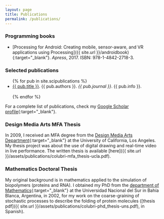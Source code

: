 ```yaml
---
layout: page
title: Publications
permalink: /publications/
---
```


### Programming books

* [Processing for Android: Creating mobile, sensor-aware, and VR applications using Processing]({{ site.url }}/androidbook){:target="_blank"}. _Apress_, 2017. ISBN: 978-1-4842-2718-3.

### Selected publications

<ul>
{% for pub in site.scipublications %}
  <li><a href="{{ pub.url | prepend: site.baseurl }}">{{ pub.title }}</a>. {{ pub.authors }}.
  <i>{{ pub.journal }}</i>. {{ pub.info }}.</li><br>
{% endfor %}    
</ul>

For a complete list of publications, check my [Google Scholar profile](https://scholar.google.com/citations?user=wvvJioMAAAAJ&hl=en){:target="_blank"}.


### Design Media Arts MFA Thesis

In 2009, I received an MFA degree from the [Design Media Arts Department](http://dma.ucla.edu/){:target="_blank"} at the University of California, Los Angeles. My thesis project was about the use of digital drawing and real-time video in live performance. The written thesis is available [here]({{ site.url }}/assets/publications/colubri-mfa_thesis-ucla.pdf).


### Mathematics Doctoral Thesis

My original background is in mathematics applied to the simulation of biopolymers (proteins and RNA). I obtained my PhD from the [department of Mathematics](http://www.matematica.uns.edu.ar/default.php){:target="_blank"} at the Universidad Nacional del Sur in Bahía Blanca, Argentina, in 2002, for my work on the coarse-graining of stochastic processes to describe the folding of protein molecules ([thesis pdf]({{ site.url }}/assets/publications/colubri-phd_thesis-uns.pdf), in Spanish).

<!-- Current projects
================

* Differentially-Private Machine Learning for fast outbreak response: Creating and evaluating new ML algorithms that can allow model sharing in infectious disease reearch and outbreak response while protecting patient privacy.

* Unbiased visual exploration of biomedical data: Developing new statistical measures of false discovery that can be applied to exploratory data analysis.

* Predictive modeling of infectious diseases: Using clinical metadata to find patterns of disease manifestation and predictors of outcome.

Past projects
=============

* Protein folding prediction: Coarse-grained models to simulate ab-initio folding of protein molecules. -->
